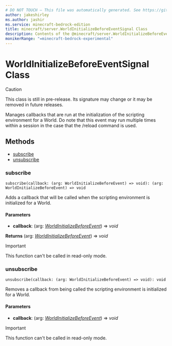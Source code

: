 ```yaml
---
# DO NOT TOUCH — This file was automatically generated. See https://github.com/mojang/minecraftapidocsgenerator to modify descriptions, examples, etc.
author: jakeshirley
ms.author: jashir
ms.service: minecraft-bedrock-edition
title: minecraft/server.WorldInitializeBeforeEventSignal Class
description: Contents of the @minecraft/server.WorldInitializeBeforeEventSignal class.
monikerRange: "=minecraft-bedrock-experimental"
---
```

# WorldInitializeBeforeEventSignal Class

> [!CAUTION]
> This class is still in pre-release.  Its signature may change or it may be removed in future releases.

Manages callbacks that are run at the initialization of the scripting environment for a World. Do note that this event may run multiple times within a session in the case that the /reload command is used.

## Methods
- [subscribe](#subscribe)
- [unsubscribe](#unsubscribe)

### **subscribe**
`
subscribe(callback: (arg: WorldInitializeBeforeEvent) => void): (arg: WorldInitializeBeforeEvent) => void
`

Adds a callback that will be called when the scripting environment is initialized for a World.

#### **Parameters**
- **callback**: (arg: [*WorldInitializeBeforeEvent*](WorldInitializeBeforeEvent.md)) => *void*

**Returns** (arg: [*WorldInitializeBeforeEvent*](WorldInitializeBeforeEvent.md)) => *void*

> [!IMPORTANT]
> This function can't be called in read-only mode.

### **unsubscribe**
`
unsubscribe(callback: (arg: WorldInitializeBeforeEvent) => void): void
`

Removes a callback from being called the scripting environment is initialized for a World.

#### **Parameters**
- **callback**: (arg: [*WorldInitializeBeforeEvent*](WorldInitializeBeforeEvent.md)) => *void*

> [!IMPORTANT]
> This function can't be called in read-only mode.
